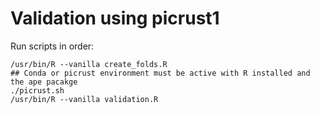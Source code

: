 # Validation using picrust1

Run scripts in order:

```
/usr/bin/R --vanilla create_folds.R
## Conda or picrust environment must be active with R installed and the ape pacakge
./picrust.sh
/usr/bin/R --vanilla validation.R
 ```
